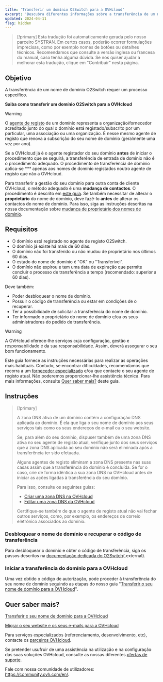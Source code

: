 ```yaml
---
title: 'Transferir um domínio O2Switch para a OVHcloud'
excerpt: 'Descubra diferentes informações sobre a transferência de um nome de domínio O2Switch para a OVHcloud'
updated: 2024-04-11
flag: hidden
---
```


> [!primary]
> Esta tradução foi automaticamente gerada pelo nosso parceiro SYSTRAN. Em certos casos, poderão ocorrer formulações imprecisas, como por exemplo nomes de botões ou detalhes técnicos. Recomendamos que consulte a versão inglesa ou francesa do manual, caso tenha alguma dúvida. Se nos quiser ajudar a melhorar esta tradução, clique em "Contribuir" nesta página.
>

## Objetivo

A transferência de um nome de domínio O2Switch requer um processo específico.

**Saiba como transferir um domínio O2Switch para a OVHcloud**

> [!warning]
>
> O [agente de registo](https://www.ovhcloud.com/pt/learn/what-is-domain-name-registrar/) de um domínio representa a organização/fornecedor acreditado junto do qual o domínio está registado/subscrito por um particular, uma associação ou uma organização. É nesse mesmo agente de registo que renova a subscrição do seu nome de domínio (geralmente uma vez por ano).
>
> Se a OVHcloud já é o agente registador do seu domínio **antes** de iniciar o procedimento que se seguirá, a transferência de entrada de domínio não é o procedimento adequado. O procedimento de transferência de domínio aplica-se *** apenas aos nomes de domínio registados noutro agente de registo que não a OVHcloud.
>
> Para transferir a gestão do seu domínio para outra conta de cliente OVHcloud, o método adequado é uma **mudança de contactos**. O procedimento é descrito em [este guia](/pages/account_and_service_management/account_information/managing_contacts).
> Se também necessitar de alterar o **proprietário** do nome de domínio, deve fazê-lo **antes** de alterar os contactos do nome de domínio. Para isso, siga as instruções descritas na nossa documentação sobre [mudança de proprietário dos nomes de domínio](/pages/web_cloud/domains/trade_domain).
>

## Requisitos

- O domínio está registado no agente de registo O2Switch.
- O domínio já existe há mais de 60 dias.
- O domínio não foi transferido ou não mudou de proprietário nos últimos 60 dias.
- O estado do nome de domínio é "OK" ou "Transferível".
- O domínio não expirou e tem uma data de expiração que permite concluir o processo de transferência a tempo (recomendado: superior a 60 dias).

Deve também:

- Poder desbloquear o nome de domínio.
- Possuir o código de transferência ou estar em condições de o recuperar.
- Ter a possibilidade de solicitar a transferência do nome de domínio.
- Ter informado o proprietário do nome de domínio e/ou os seus administradores do pedido de transferência.

> [!warning]
>
> A OVHcloud oferece-lhe serviços cuja configuração, gestão e responsabilidade é da sua responsabilidade. Assim, deverá assegurar o seu bom funcionamento.
>
> Este guia fornece as instruções necessárias para realizar as operações mais habituais. Contudo, se encontrar dificuldades, recomendamos que recorra a um [fornecedor especializado](https://partner.ovhcloud.com/pt/directory/) e/ou que contacte o seu agente de registo atual. Não poderemos proporcionar-lhe assistência técnica. Para mais informações, consulte [Quer saber mais?](#go-further) deste guia.
>

## Instruções

> [!primary]
>
> A zona DNS ativa de um domínio contém a configuração DNS aplicada ao domínio. É ela que liga o seu nome de domínio aos seus serviços tais como os seus endereços de e-mail ou o seu website.
>
> Se, para além do seu domínio, dispuser também de uma zona DNS ativa no seu agente de registo atual, verifique junto dos seus serviços que a zona DNS aplicada ao seu domínio não será eliminada após a transferência ter sido efetuada.
>
> Alguns agentes de registo eliminam a zona DNS presente nas suas casas assim que a transferência do domínio é concluída. Se for o caso, crie de forma idêntica a sua zona DNS na OVHcloud antes de iniciar as ações ligadas à transferência do seu domínio.
>
> Para isso, consulte os seguintes guias:
>
> - [Criar uma zona DNS na OVHcloud](pages/web_cloud/domains/dns_zone_create)
> - [Editar uma zona DNS da OVHcloud](/pages/web_cloud/domains/dns_zone_edit)
>
> Certifique-se também de que o agente de registo atual não vai fechar outros serviços, como, por exemplo, os endereços de correio eletrónico associados ao domínio.
>

### Desbloquear o nome de domínio e recuperar o código de transferência

Para desbloquear o domínio e obter o código de transferência, siga os passos descritos na [documentação dedicada do O2Switch](https://faq.o2switch.fr/espace-client/recuperer-code-de-transfert){.external}.

### Iniciar a transferência do domínio para a OVHcloud

Uma vez obtido o código de autorização, pode proceder à transferência do seu nome de domínio seguindo as etapas do nosso guia "[Transferir o seu nome de domínio para a OVHcloud](/pages/web_cloud/domains/transfer_incoming_generic_domain)".

## Quer saber mais? <a name="go-further"></a>

[Transferir o seu nome de domínio para a OVHcloud](/pages/web_cloud/domains/transfer_incoming_generic_domain)

[Migrar o seu website e os seus e-mails para a OVHcloud](/pages/web_cloud/web_hosting/hosting_migrating_to_ovh)

Para serviços especializados (referenciamento, desenvolvimento, etc), contacte os [parceiros OVHcloud](https://partner.ovhcloud.com/pt/directory/).

Se pretender usufruir de uma assistência na utilização e na configuração das suas soluções OVHcloud, consulte as nossas diferentes [ofertas de suporte](https://www.ovhcloud.com/pt/support-levels/).

Fale com nossa comunidade de utilizadores: <https://community.ovh.com/en/>.